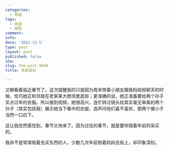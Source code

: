 ```yaml
---
categories:
  - 闲话
tags:
  - 闲话
  - 岳阳
comment: 
info: 
date: '2022-12-5'
type: post
layout: post
published: false
sha: 
slug: the-post-9944
title: 年前采买

---
```

又眼看着临近春节了。这次提醒我的只是因为周末带着小朋友跟我妈视频聊天的时候，恰巧她正和邻居在老家某大商场里逛街；更准确的说，她正准备要给两个孙子买点过年的衣服。所以接到视频，她很高兴，连忙转过镜头给其实毫无审美的两个孙子（其实包括我）展示她当下看中的衣服，连声问他们喜不喜欢，那两个傻小子当然一口应下。

这让我忽然感觉到，春节又快来了。因为过往的春节，就是要伴随着年前的采买的。

我并不是常常陪着去买东西的人，少数几次年前陪着妈妈去街上，却印象深刻。